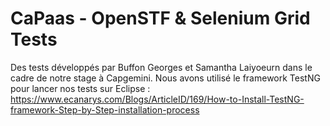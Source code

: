 # CaPaas - OpenSTF & Selenium Grid Tests

Des tests développés par Buffon Georges et Samantha Laiyoeurn dans le cadre de notre stage à Capgemini.
Nous avons utilisé le framework TestNG pour lancer nos tests sur Eclipse : 
https://www.ecanarys.com/Blogs/ArticleID/169/How-to-Install-TestNG-framework-Step-by-Step-installation-process
